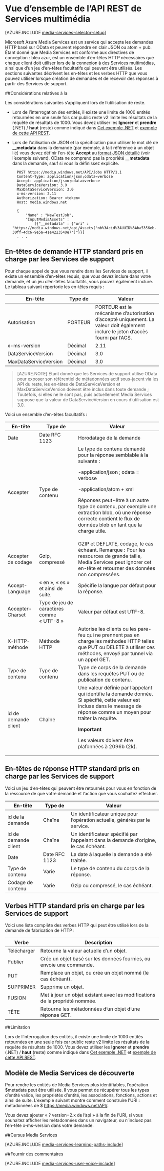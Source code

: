 <properties 
    pageTitle="Vue d’ensemble de l’API REST de Services média | Microsoft Azure" 
    description="Vue d’ensemble de l’API REST de Services multimédia" 
    services="media-services" 
    documentationCenter="" 
    authors="Juliako" 
    manager="erikre" 
    editor=""/>

<tags 
    ms.service="media-services" 
    ms.workload="media" 
    ms.tgt_pltfrm="na" 
    ms.devlang="dotnet" 
    ms.topic="article" 
    ms.date="10/12/2016"
    ms.author="juliako"/>


# <a name="media-services-rest-api-overview"></a>Vue d’ensemble de l’API REST de Services multimédia 

[AZURE.INCLUDE [media-services-selector-setup](../../includes/media-services-selector-setup.md)]

Microsoft Azure Media Services est un service qui accepte les demandes HTTP basé sur OData et peuvent répondre en clair JSON ou atom + pub. Étant donné que Media Services est conforme aux directives de conception : bleu azur, est un ensemble d’en-têtes HTTP nécessaires que chaque client doit utiliser lors de la connexion à des Services multimédias, ainsi que d’un jeu d’en-têtes facultatifs qui peuvent être utilisés. Les sections suivantes décrivent les en-têtes et les verbes HTTP que vous pouvez utiliser lorsque création de demandes et de recevoir des réponses à partir des Services de support.

##<a name="considerations"></a>Considérations relatives à la 

Les considérations suivantes s’appliquent lors de l’utilisation de reste.

- Lors de l’interrogation des entités, il existe une limite de 1000 entités retournées en une seule fois car public reste v2 limite les résultats de la requête de résultats de 1000. Vous devez utiliser les **Ignorer** et **prendre** (.NET) / **haut** (reste) comme indiqué dans [Cet exemple .NET](media-services-dotnet-manage-entities.md#enumerating-through-large-collections-of-entities) et [exemple de cette API REST](media-services-rest-manage-entities.md#enumerating-through-large-collections-of-entities). 

- Lors de l’utilisation de JSON et la spécification pour utiliser le mot clé de **__metadata** dans la demande (par exemple, à fait référence à un objet lié) vous devez définir l’en-tête **Accept** au [format JSON détaillé](http://www.odata.org/documentation/odata-version-3-0/json-verbose-format/) (voir l’exemple suivant). OData ne comprend pas la propriété **__metadata** dans la demande, sauf si vous la définissez explicite.  

        POST https://media.windows.net/API/Jobs HTTP/1.1
        Content-Type: application/json;odata=verbose
        Accept: application/json;odata=verbose
        DataServiceVersion: 3.0
        MaxDataServiceVersion: 3.0
        x-ms-version: 2.11
        Authorization: Bearer <token> 
        Host: media.windows.net
        
        {
            "Name" : "NewTestJob", 
            "InputMediaAssets" : 
                [{"__metadata" : {"uri" : "https://media.windows.net/api/Assets('nb%3Acid%3AUUID%3Aba5356eb-30ff-4dc6-9e5a-41e4223540e7')"}}]
        . . . 
        

## <a name="standard-http-request-headers-supported-by-media-services"></a>En-têtes de demande HTTP standard pris en charge par les Services de support

Pour chaque appel de que vous rendre dans les Services de support, il existe un ensemble d’en-têtes requis, que vous devez inclure dans votre demande, et un jeu d’en-têtes facultatifs, vous pouvez également inclure. Le tableau suivant répertorie les en-têtes requis :


En-tête|Type de|Valeur
---|---|---
Autorisation|PORTEUR|PORTEUR est le mécanisme d’autorisation d’accepté uniquement. La valeur doit également inclure le jeton d’accès fourni par l’ACS.
x-ms-version|Décimal|2.11
DataServiceVersion|Décimal|3.0
MaxDataServiceVersion|Décimal|3.0



>[AZURE.NOTE] Étant donné que les Services de support utilise OData pour exposer son référentiel de métadonnées actif sous-jacent via les API du reste, les en-têtes de DataServiceVersion et MaxDataServiceVersion doivent être inclus dans toute demande ; Toutefois, si elles ne le sont pas, puis actuellement Media Services suppose que la valeur de DataServiceVersion en cours d’utilisation est 3.0.

Voici un ensemble d’en-têtes facultatifs :

En-tête|Type de|Valeur
---|---|---
Date|Date RFC 1123|Horodatage de la demande
Accepter|Type de contenu|Le type de contenu demandé pour la réponse semblable à la suivante :<p> -application/json ; odata = verbose<p> -application/atom + xml<p> Réponses peut-être à un autre type de contenu, par exemple une extraction blob, où une réponse correcte contient le flux de données blob en tant que la charge utile.
Accepter de codage|Gzip, compressé|GZIP et DEFLATE, codage, le cas échéant. Remarque : Pour les ressources de grande taille, Media Services peut ignorer cet en-tête et retourner des données non compressées.
Accept-Language|« en », « es » et ainsi de suite.|Spécifie la langue par défaut pour la réponse.
Accepter-Charset|Type de jeu de caractères comme « UTF-8 »|Valeur par défaut est UTF-8.
X-HTTP-méthode|Méthode HTTP|Autorise les clients ou les pare-feu qui ne prennent pas en charge les méthodes HTTP telles que PUT ou DELETE à utiliser ces méthodes, envoyé par tunnel via un appel GET.
Type de contenu|Type de contenu|Type de corps de la demande dans les requêtes PUT ou de publication de contenu.
id de demande client|Chaîne|Une valeur définie par l’appelant qui identifie la demande donnée. Si spécifié, cette valeur est incluse dans le message de réponse comme un moyen pour traiter la requête. <p><p>**Important**<p>Les valeurs doivent être plafonnées à 2096b (2k).

## <a name="standard-http-response-headers-supported-by-media-services"></a>En-têtes de réponse HTTP standard pris en charge par les Services de support

Voici un jeu d’en-têtes qui peuvent être retournés pour vous en fonction de la ressource de que votre demande et l’action que vous souhaitez effectuer.


En-tête|Type de|Valeur
---|---|---
id de la demande|Chaîne|Un identificateur unique pour l’opération actuelle, générés par le service.
id de demande client|Chaîne|Un identificateur spécifié par l’appelant dans la demande d’origine, le cas échéant.
Date|Date RFC 1123|La date à laquelle la demande a été traitée.
Type de contenu|Varie|Le type de contenu du corps de la réponse.
Codage de contenu|Varie|Gzip ou compressé, le cas échéant.


## <a name="standard-http-verbs-supported-by-media-services"></a>Verbes HTTP standard pris en charge par les Services de support

Voici une liste complète des verbes HTTP qui peut être utilisé lors de la demande de fabrication de HTTP :


Verbe|Description
---|---
Télécharger|Retourne la valeur actuelle d’un objet.
Publier|Crée un objet basé sur les données fournies, ou envoie une commande.
PUT|Remplace un objet, ou crée un objet nommé (le cas échéant).
SUPPRIMER|Supprime un objet.
FUSION|Met à jour un objet existant avec les modifications de la propriété nommée.
TÊTE|Retourne les métadonnées d’un objet d’une réponse GET.

##<a name="limitation"></a>Limitation

Lors de l’interrogation des entités, il existe une limite de 1000 entités retournées en une seule fois car public reste v2 limite les résultats de la requête de résultats de 1000. Vous devez utiliser les **Ignorer** et **prendre** (.NET) / **haut** (reste) comme indiqué dans [Cet exemple .NET](media-services-dotnet-manage-entities.md#enumerating-through-large-collections-of-entities) et [exemple de cette API REST](media-services-rest-manage-entities.md#enumerating-through-large-collections-of-entities). 


## <a name="discovering-media-services-model"></a>Modèle de Media Services de découverte

Pour rendre les entités de Media Services plus identifiables, l’opération $metadata peut être utilisée. Il vous permet de récupérer tous les types d’entité valide, les propriétés d’entité, les associations, fonctions, actions et ainsi de suite. L’exemple suivant montre comment construire l’URI : métadonnées de $ https://media.windows.net/API/.

Vous devez ajouter « ? version=2.x de l’api » à la fin de l’URI, si vous souhaitez afficher les métadonnées dans un navigateur, ou n’incluez pas l’en-tête x-ms-version dans votre demande.



##<a name="media-services-learning-paths"></a>Cursus Media Services

[AZURE.INCLUDE [media-services-learning-paths-include](../../includes/media-services-learning-paths-include.md)]

##<a name="provide-feedback"></a>Fournir des commentaires

[AZURE.INCLUDE [media-services-user-voice-include](../../includes/media-services-user-voice-include.md)]





 
